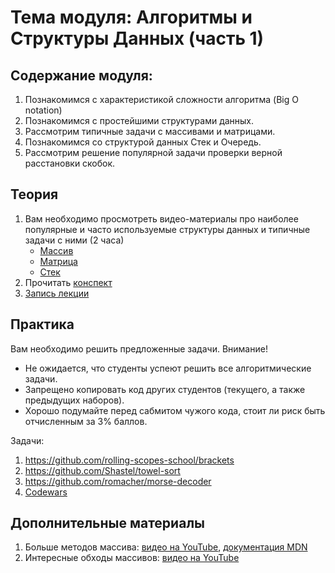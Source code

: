 # Тема модуля: Алгоритмы и Структуры Данных (часть 1)

## Содержание модуля:

1. Познакомимся с характеристикой сложности алгоритма (Big O notation)
2. Познакомимся с простейшими структурами данных.
3. Рассмотрим типичные задачи с массивами и матрицами.
4. Познакомимся со структурой данных Стек и Очередь.
5. Рассмотрим решение популярной задачи проверки верной расстановки скобок.

## Теория

1. Вам необходимо просмотреть видео-материалы про наиболее популярные и часто используемые структуры данных и типичные задачи с ними (2 часа)
   - [Массив](https://youtu.be/Jvm4ShU86yw)
   - [Матрица](https://youtu.be/r8uHNxrfCwc)
   - [Стек](https://youtu.be/TqlSlaMak8Y)
2. Прочитать [конспект](./algorithms.md)
3. [Запись лекции](https://youtu.be/eRYupES3PG0?list=PLzLiprpVuH8df24MzZp-l5QMsJWJbi9qP)

## Практика

Вам необходимо решить предложенные задачи.
Внимание!

- Не ожидается, что студенты успеют решить все алгоритмические задачи.
- Запрещено копировать код других студентов (текущего, а также предыдущих наборов).
- Хорошо подумайте перед сабмитом чужого кода, стоит ли риск быть отчисленным за 3% баллов.

Задачи:

1. https://github.com/rolling-scopes-school/brackets
2. https://github.com/Shastel/towel-sort
3. https://github.com/romacher/morse-decoder
4. [Codewars](https://github.com/rolling-scopes-school/tasks/blob/master/tasks/codewars/preschool-2022-codewars3.md)

## Дополнительные материалы

1. Больше методов массива: [видео на YouTube](https://youtu.be/d8c-JgbpMHs), [документация MDN](https://developer.mozilla.org/ru/docs/Web/JavaScript/Reference/Global_Objects/Array)
2. Интересные обходы массивов: [видео на YouTube](https://youtu.be/jM7aTyncf8Y)
